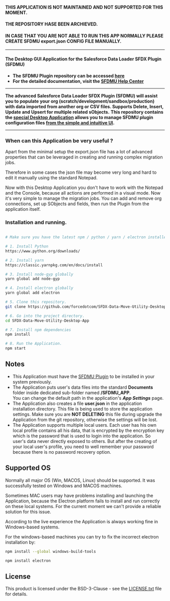 #### THIS APPLICATION IS NOT MAINTAINED AND NOT SUPPORTED FOR THIS MOMENT.
#### THE REPOSITORY HASE BEEN ARCHIEVED.
#### IN CASE THAT YOU ARE NOT ABLE TO RUN THIS APP NORMALLY PLEASE CREATE SFDMU export.json CONFIG FILE MANUALLY. 



----

#### The Desktop GUI Application for the Salesforce Data Loader SFDX Plugin (SFDMU)

- **The SFDMU Plugin repository can be accessed [here](https://github.com/forcedotcom/SFDX-Data-Move-Utility)**
- **For the detailed documentation, visit the [SFDMU Help Center](https://help.sfdmu.com)**

----

**The advanced Salesforce Data Loader SFDX Plugin (SFDMU) will assist you to populate your org (scratch/development/sandbox/production) with data imported from another org or CSV files. Supports Delete, Insert, Update and Upsert for multiple related sObjects.** 
**This repository contains the <u>special Desktop Application</u> allows you to manage SFDMU plugin configuration files <u>from the simple and intuitive UI</u>.**

----



### When can this Application be very useful ?

Apart from the minimal setup the export.json file has a lot of advanced properties that can be leveraged in creating and running complex migration jobs.

Therefore in some cases the json file may become very long and hard to edit it manually using the standard Notepad. 

Now with this Desktop Application you don't have to work with the Notepad and the Console, because all actions are performed in a visual mode. Now it's very simple to manage the migration jobs. You can add and remove org connections, set up SObjects and fields, then run the Plugin from the application itself. 



### Installation and running.
```bash

# Make sure you have the latest npm / python / yarn / electron installed on your machine, otherwise perform steps 1 - 4 accordingly. 

# 1. Install Python
https://www.python.org/downloads/

# 2. Install yarn
https://classic.yarnpkg.com/en/docs/install

# 3. Install node-gyp globally
yarn global add node-gyp

# 4. Install electron globally
yarn global add electron 

# 5. Clone this repository.
git clone https://github.com/forcedotcom/SFDX-Data-Move-Utility-Desktop-App.git

# 6. Go into the project directory.
cd SFDX-Data-Move-Utility-Desktop-App

# 7. Install npm dependencies
npm install

# 8. Run the Application.
npm start

```



## Notes

* This Application must have the [SFDMU Plugin](https://github.com/forcedotcom/SFDX-Data-Move-Utility) to be installed in your system previously.
* The Application puts user's data files into the standard **Documents** folder inside dedicated sub-folder named **/SFDMU_APP**.  
  You can change the default path in the application's ***App Settings*** page. 
* The Application also creates a file **user.json** in the application installation directory. This file is being used to store the application settings.
  Make sure you are **NOT DELETING** this file during upgrade the Application from the git repository, otherwise the settings will be lost.
* The Application supports multiple local users. 
  Each user has his own local profile contains all his data, that is encrypted by the encryption key which is the password that is used to login into the application. 
  So user's data never directly exposed to others. But after the creating of your local user's profile, you need to well remember your password because there is no password recovery option.



## Supported OS

Normally all major OS (Win, MACOS, Linux) should be supported.  It was successfully tested on Windows and MACOS machines.

Sometimes MAC users may have problems installing and launching the Application, because the Electron platform fails to install and run correctly on these local systems. For the current moment we can't provide a reliable solution for this issue. 

According to the live experience the Application is always working fine in Windows-based systems.

For the windows-based machines you can try to fix the incorrect electron installation by:

```bash
npm install --global windows-build-tools

npm install electron
```

## License

This product is licensed under the BSD-3-Clause - see the [LICENSE.txt](LICENSE.txt) file for details.




